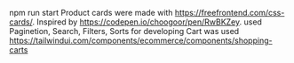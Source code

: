 npm run start
Product cards were made with https://freefrontend.com/css-cards/. Inspired by https://codepen.io/choogoor/pen/RwBKZey.
used Paginetion, Search, Filters, Sorts
for developing Cart was used https://tailwindui.com/components/ecommerce/components/shopping-carts
